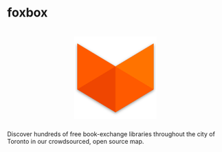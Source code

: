 # foxbox

<h1 align="center">
  <img src="https://github.com/hugolynch/foxbox/blob/master/www/assets/favicon/android-chrome-192x192.png" alt="foxbox icon">
</h1>


Discover hundreds of free book-exchange libraries throughout the city of Toronto in our crowdsourced, open source map.
